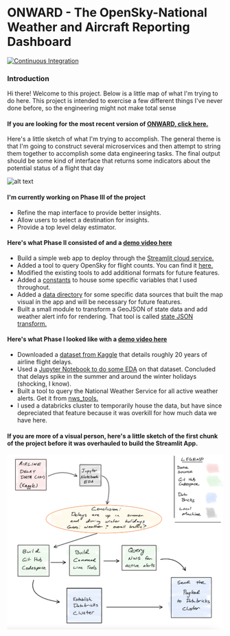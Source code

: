 # ONWARD - The OpenSky-National Weather and Aircraft Reporting Dashboard

[![Continuous Integration](https://github.com/andrewkroening/ONWARD-Streamlit-App/actions/workflows/main.yml/badge.svg)](https://github.com/andrewkroening/ONWARD-Streamlit-App/actions/workflows/main.yml)

### Introduction

 Hi there! Welcome to this project. Below is a little map of what I'm trying to do here. This project is intended to exercise a few different things I've never done before, so the engineering might not make total sense

#### If you are looking for the most recent version of [ONWARD, click here.](https://onward.streamlitapp.com/)

 Here's a little sketch of what I'm trying to accomplish. The general theme is that I'm going to construct several microservices and then attempt to string them together to accomplish some data engineering tasks. The final output should be some kind of interface that returns some indicators about the potential status of a flight that day

![alt text](https://github.com/andrewkroening/ONWARD-Streamlit-App/blob/0faa42f9fd5ff6ba68067c99ef84cf423a945e9a/little_tools/Project_roadmap.png?raw=true)

#### I'm currently working on Phase III of the project

* Refine the map interface to provide better insights.
* Allow users to select a destination for insights.
* Provide a top level delay estimator.

#### Here's what Phase II consisted of and a [demo video here](https://youtu.be/8AwRbXZaN1c)

* Build a simple web app to deploy through the [Streamlit cloud service.](https://onward.streamlitapp.com/)
* Added a tool to query OpenSky for flight counts. You can find it [here.](https://github.com/andrewkroening/ONWARD-Streamlit-App/blob/0faa42f9fd5ff6ba68067c99ef84cf423a945e9a/opensky_tools.py)
* Modified the existing tools to add additional formats for future features.
* Added a [constants](https://github.com/andrewkroening/ONWARD-Streamlit-App/blob/0faa42f9fd5ff6ba68067c99ef84cf423a945e9a/constants.py) to house some specific variables that I used throughout.
* Added a [data directory](https://github.com/andrewkroening/ONWARD-Streamlit-App/tree/main/data) for some specific data sources that built the map visual in the app and will be necessary for future features.
* Built a small module to transform a GeoJSON of state data and add weather alert info for rendering. That tool is called [state JSON transform.](https://github.com/andrewkroening/ONWARD-Streamlit-App/blob/a63352dc1888fa3588b093c962474b599f9f4d98/state_json_transform.py)

#### Here's what Phase I looked like with a [demo video here](https://youtu.be/RnMwroCijJQ)

* Downloaded a [dataset from Kaggle](https://www.kaggle.com/datasets/ryanjt/airline-delay-cause) that details roughly 20 years of airline flight delays.
* Used a [Jupyter Notebook to do some EDA](https://github.com/andrewkroening/ONWARD-Streamlit-App/blob/0faa42f9fd5ff6ba68067c99ef84cf423a945e9a/eda/Airline_Delay_EDA.ipynb) on that dataset. Concluded that delays spike in the summer and around the winter holidays (shocking, I know).
* Built a tool to query the National Weather Service for all active weather alerts. Get it from [nws_tools.](https://github.com/andrewkroening/ONWARD-Streamlit-App/blob/0faa42f9fd5ff6ba68067c99ef84cf423a945e9a/nws_tools.py)
* I used a databricks cluster to temporarily house the data, but have since depreciated that feature because it was overkill for how much data we have here.

#### If you are more of a visual person, here's a little sketch of the first chunk of the project before it was overhauled to build the Streamlit App.

![alt text](https://github.com/nogibjj/Flight-Delay-Project-Kroening/blob/fe7e31c6376132588065c531f956ed9b95173954/little_tools/Phase_I.png?raw=true)
